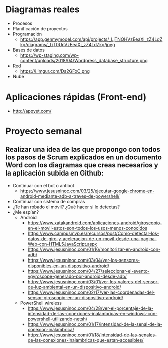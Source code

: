 # Diagramas reales
- Procesos
- Planificación de proyectos
- Programación
  - https://app.genmymodel.com/api/projects/_LjTNQHVzEeaXi_zZ4LdZkg/diagrams/_LjT0UnVzEeaXi_zZ4LdZkg/jpeg
- Bases de datos
  - https://wp-staging.com/wp-content/uploads/2018/04/Wordpress_database_structure.png
- Red
  - https://i.imgur.com/Ds2GFxC.png
- Nube

# Aplicaciones rápidas (Front-end)
* http://appyet.com/

# Proyecto semanal
## Realizar una idea de las que propongo con todos los pasos de Scrum explicados en un documento Word con los diagramas que creas necesarios y la aplicación subida en Github:
- Continuar con el bot o antibot
  - https://www.jesusninoc.com/03/25/ejecutar-google-chrome-en-android-mediante-adb-a-traves-de-powershell/
- Continuar con sistema de compras
- ¿Te han robado el móvil? ¿Qué hacer si lo detectas?
- ¿Me espían?
  - Android
    - https://www.xatakandroid.com/aplicaciones-android/giroscopio-en-el-movil-estos-son-todos-los-usos-menos-conocidos
    - https://www.campusmvp.es/recursos/post/Como-detectar-los-datos-de-giro-y-aceleracion-de-un-movil-desde-una-pagina-Web-con-HTML5JavaScript.aspx
    - https://www.jesusninoc.com/01/16/monitorizar-en-android-con-adb/
    - https://www.jesusninoc.com/03/04/ver-los-sensores-disponibles-en-un-dispositivo-android/
    - https://www.jesusninoc.com/04/27/seleccionar-el-evento-vgyroscope-generado-por-android-desde-adb/
    - https://www.jesusninoc.com/03/01/ver-los-valores-del-sensor-de-luz-ambiental-en-un-dispositivo-android/
    - https://www.jesusninoc.com/02/17/ver-las-coordenadas-del-sensor-giroscopio-en-un-dispositivo-android/
  - PowerShell wireless
    - https://www.jesusninoc.com/04/28/ver-el-porcentaje-de-la-intensidad-de-las-conexiones-inalambricas-en-windows-con-powershell-utilizando-netsh/
    - https://www.jesusninoc.com/01/17/intensidad-de-la-senal-de-la-conexion-inalambrica/
    - https://www.jesusninoc.com/01/18/intensidad-de-las-senales-de-las-conexiones-inalambricas-que-estan-accesibles/
